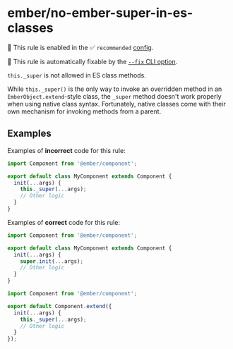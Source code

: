 # ember/no-ember-super-in-es-classes

💼 This rule is enabled in the ✅ `recommended` [config](https://github.com/ember-cli/eslint-plugin-ember#-configurations).

🔧 This rule is automatically fixable by the [`--fix` CLI option](https://eslint.org/docs/latest/user-guide/command-line-interface#--fix).

<!-- end auto-generated rule header -->

`this._super` is not allowed in ES class methods.

While `this._super()` is the only way to invoke an overridden method in an `EmberObject.extend`-style class, the `_super` method doesn't work properly when using native class syntax. Fortunately, native classes come with their own mechanism for invoking methods from a parent.

## Examples

Examples of **incorrect** code for this rule:

```js
import Component from '@ember/component';

export default class MyComponent extends Component {
  init(...args) {
    this._super(...args);
    // Other logic
  }
}
```

Examples of **correct** code for this rule:

```js
import Component from '@ember/component';

export default class MyComponent extends Component {
  init(...args) {
    super.init(...args);
    // Other logic
  }
}
```

```js
import Component from '@ember/component';

export default Component.extend({
  init(...args) {
    this._super(...args);
    // Other logic
  }
});
```
